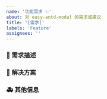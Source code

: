 ```yaml
---
name: '功能需求 ✨'
about: 对 easy-antd-modal 的需求或建议
title: '[需求]'
labels: 'Feature'
assignees: ''
---
```


### 🥰 需求描述

<!--
详细地描述问题，让大家都能理解
-->

### 🧐 解决方案

<!--
如果你有解决方案，在这里清晰地阐述
-->

### 🚑 其他信息

<!--
如截图等其他信息可以贴在这里
-->
